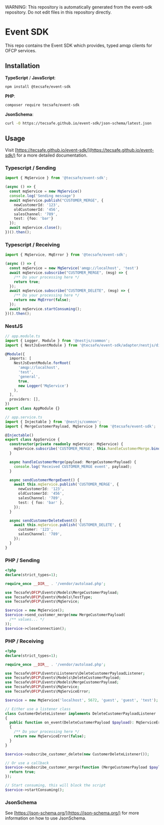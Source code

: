WARNING: This repository is automatically generated from the event-sdk repository.
Do not edit files in this repository directly.

# Event SDK

This repo contains the Event SDK which provides, typed amqp clients for OFCP services.

## Installation

**TypeScript** / **JavaScript**:

```sh
npm install @tecsafe/event-sdk
```

**PHP**:

```sh
composer require tecsafe/event-sdk
```

**JsonSchema**:

```sh
curl -O https://tecsafe.github.io/event-sdk/json-schema/latest.json
```

## Usage

Visit [https://tecsafe.github.io/event-sdk/](https://tecsafe.github.io/event-sdk/) for a more detailed documentation.

### Typescript / Sending

```typescript
import { MqService } from '@tecsafe/event-sdk';

(async () => {
  const mqService = new MqService()
  console.log('Sending message')
  await mqService.publish("CUSTOMER_MERGE", {
    newCustomerId: '123',
    oldCustomerId: '456',
    salesChannel: '789',
    test: {foo: 'bar'}
  });
  await mqService.close();
})().then();

```

### Typescript / Receiving

```typescript
import { MqService, MqError } from '@tecsafe/event-sdk';

(async () => {
  const mqService = new MqService('amqp://localhost', 'test')
  await mqService.subscribe("CUSTOMER_MERGE", (msg) => {
    /** Do your processing here */
    return true;
  });
  await mqService.subscribe("CUSTOMER_DELETE", (msg) => {
    /** Do your processing here */
    return new MqError(false);
  });
  await mqService.startConsuming();
})().then();
```

### NestJS

```typescript
// app.module.ts
import { Logger, Module } from '@nestjs/common';
import { NestJsEventModule } from '@tecsafe/event-sdk/adapter/nestjs/dist/index';

@Module({
  imports: [
    NestJsEventModule.forRoot(
      'amqp://localhost',
      'test',
      'general',
      true,
      new Logger('MqService')
    ),
  ],
  providers: [],
})
export class AppModule {}
```

```typescript
// app.service.ts
import { Injectable } from '@nestjs/common';
import { MergeCustomerPayload, MqService } from '@tecsafe/event-sdk';

@Injectable()
export class AppService {
  constructor(private readonly mqService: MqService) {
    mqService.subscribe('CUSTOMER_MERGE', this.handleCustomerMerge.bind(this));
  }

  async handleCustomerMerge(payload: MergeCustomerPayload) {
    console.log('Received CUSTOMER_MERGE event', payload);
  }

  async sendCustomerMergeEvent() {
    await this.mqService.publish('CUSTOMER_MERGE', {
      newCustomerId: '123',
      oldCustomerId: '456',
      salesChannel: '789',
      test: { foo: 'bar' },
    });
  }

  async sendCustomerDeleteEvent() {
    await this.mqService.publish('CUSTOMER_DELETE', {
      customer: '123',
      salesChannel: '789',
    });
  }
}

```

### PHP / Sending

```php
<?php
declare(strict_types=1);

require_once __DIR__ . '/vendor/autoload.php';

use Tecsafe\OFCP\Events\Models\MergeCustomerPayload;
use Tecsafe\OFCP\Events\Models\TestType;
use Tecsafe\OFCP\Events\MqService;

$service = new MqService();
$service->send_customer_merge(new MergeCustomerPayload(
  /** values... */
));
$service->closeConnection();
```

### PHP / Receiving

```php
<?php
declare(strict_types=1);

require_once __DIR__ . '/vendor/autoload.php';

use Tecsafe\OFCP\Events\Listeners\DeleteCustomerPayloadListener;
use Tecsafe\OFCP\Events\Models\DeleteCustomerPayload;
use Tecsafe\OFCP\Events\Models\MergeCustomerPayload;
use Tecsafe\OFCP\Events\MqService;
use Tecsafe\OFCP\Events\MqServiceError;

$service = new MqService('localhost', 5672, 'guest', 'guest', 'test');

// Either use a listener class
class CustomerDeleteListener implements DeleteCustomerPayloadListener
{
  public function on_event(DeleteCustomerPayload $payload): MqServiceError | bool
  {
    /** Do your processing here */
    return new MqServiceError(false);
  }
}

$service->subscribe_customer_delete(new CustomerDeleteListener());

// Or use a callback
$service->subscribe_customer_merge(function (MergeCustomerPayload $payload) {
  return true;
});

// Start consuming, this will block the script
$service->startConsuming();
```

### **JsonSchema**

See [https://json-schema.org/](https://json-schema.org/) for more information on how to use JsonSchema.

